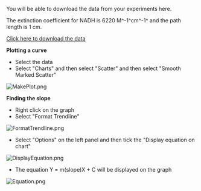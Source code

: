 You will be able to download the data from your experiments here.

The extinction coefficient for NADH is 6220 M^-1^cm^-1^ and the path
length is 1 cm.

[Click here to download the
data](http://labster.com/enzyme/ADH1B_1_data.xlsx)

**Plotting a curve**

-   Select the data
-   Select "Charts" and then select "Scatter" and then select "Smooth
    Marked Scatter"

![]( MakePlot.png " MakePlot.png")

**Finding the slope**

-   Right click on the graph
-   Select "Format Trendline"

![]( FormatTrendline.png " FormatTrendline.png")

-   Select "Options" on the left panel and then tick the "Display
    equation on chart"

![]( DisplayEquation.png " DisplayEquation.png")

-   The equation Y = m(slope)X + C will be displayed on the graph

![]( Equation.png " Equation.png")


